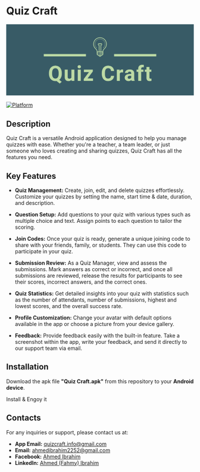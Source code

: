 # Quiz Craft

![Logo](images/facebook_cover_photo_1.png)

[![Platform](https://img.shields.io/badge/platform-Android-blue.svg)]()

## Description
Quiz Craft is a versatile Android application designed to help you manage quizzes with ease. Whether you're a teacher, a team leader, or just someone who loves creating and sharing quizzes, Quiz Craft has all the features you need.

## Key Features

- **Quiz Management:** Create, join, edit, and delete quizzes effortlessly. Customize your quizzes by setting the name, start time & date, duration, and description.

- **Question Setup:** Add questions to your quiz with various types such as multiple choice and text. Assign points to each question to tailor the scoring.

- **Join Codes:** Once your quiz is ready, generate a unique joining code to share with your friends, family, or students. They can use this code to participate in your quiz.

- **Submission Review:** As a Quiz Manager, view and assess the submissions. Mark answers as correct or incorrect, and once all submissions are reviewed, release the results for participants to see their scores, incorrect answers, and the correct ones.

- **Quiz Statistics:** Get detailed insights into your quiz with statistics such as the number of attendants, number of submissions, highest and lowest scores, and the overall success rate.

- **Profile Customization:** Change your avatar with default options available in the app or choose a picture from your device gallery.

- **Feedback:** Provide feedback easily with the built-in feature. Take a screenshot within the app, write your feedback, and send it directly to our support team via email.

## Installation
Download the apk file **"Quiz Craft.apk"** from this repository to your **Android device**.

Install & Engoy it

## Contacts
For any inquiries or support, please contact us at:
- **App Email:** quizcraft.info@gmail.com
- **Email:** ahmedibrahim2252@gmail.com
- **Facebook:** [Ahmed Ibrahim](https://www.facebook.com/profile.php?id=100015635143894)
- **LinkedIn:** [Ahmed (Fahmy) Ibrahim](https://www.linkedin.com/in/ahmed-ibrahim-79b16320b/)
